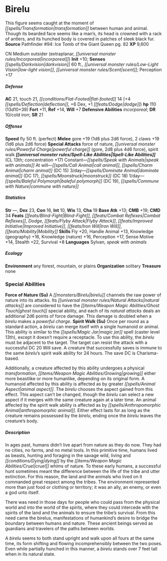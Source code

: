 ﻿---
cssclass: [monsters]
title1: Birelu
desc_short: This figure seems caught at the moment of transformation between human
  and animal. Though its bearded face seems like a man's, its head is crowned with
  a rack of antlers, and its hunched body is covered in patches of sleek black fur.
title2: Birelu
CR: 10
sources:
- name: 'Pathfinder #94: Ice Tomb of the Giant Queen'
  page: 82
  link: http://paizo.com/products/btpy9dz6?Pathfinder-Adventure-Path-94-Ice-Tomb-of-the-Giant-Queen
XP: 9600
alignment: CN
size: Medium
type: outsider
subtypes:
- extraplanar
- incorporeal
initiative:
  bonus: 10
senses:
  darkvision: 60
  low-light vision: true
  scent: true
AC:
  AC: 21
  touch: 21
  flat_footed: 14
  components:
    deflection: 4
    dex: 6
    dodge: 1
HP:
  HP: 110
  long: 13d10+39
saves:
  fort: 11
  ref: 14
  will: 7
defensive_abilities:
- incorporeal
DR:
- amount: 10
  weakness: cold iron
SR: 21
speeds:
  fly: 50
  fly_maneuverability: perfect
attacks:
  melee:
  - - text: gore +19 (1d8 plus 2d6 force)
      entries:
      - - damage: 1d8
        - damage: 2d6
          type: force
      attack: gore
      bonus:
      - 19
    - text: 2 claws +19 (1d6 plus 2d6 force)
      entries:
      - - damage: 1d6
        - damage: 2d6
          type: force
      count: 2
      attack: claws
      bonus:
      - 19
  special:
  - force of nature
  - powerful charge (gore, 2d8 plus 4d6 force)
  - spirit walk
spell_like_abilities:
  entries:
  - name: speak with animals
    source: default
    freq: Constant
  - superscripts:
    - APG
    name: call animal
    source: default
    freq: At will
  - name: charm animal
    source: default
    freq: At will
    DC: 15
  - name: dominate animal
    source: default
    freq: 3/day
    DC: 17
  - superscripts:
    - APG
    name: moonstruck
    source: default
    freq: 3/day
    DC: 18
  - name: baleful polymorph
    source: default
    freq: 1/day
    DC: 19
  - name: commune with nature
    source: default
    freq: 1/day
  sources:
  - name: default
    CL: 13
    concentration: 17
ability_scores:
  STR:
  DEX: 23
  CON: 16
  INT: 10
  WIS: 13
  CHA: 19
BAB: 13
CMB: 19
CMD: 34
feats:
- name: Blind-Fight
- name: Combat Reflexes
- name: Dodge
- name: Flyby Attack
- name: Improved Initiative
- name: Iron Will
- name: Mobility
skills:
  Fly: 20
  Handle Animal: 13
  Knowledge (geography): 16
  Knowledge (nature): 16
  Perception: 17
  Sense Motive: 14
  Stealth: 22
  Survival: 8
languages:
- Sylvan
- speak with animals
ecology:
  environment: any forest, mountain, or plains
  organization: solitary
  treasure_type: none
special_abilities:
  Force of Nature (Su): A birelu channels the raw power of nature into its attacks.
    Its natural attacks are considered to have the ghost touch special ability, and
    each of its natural attacks deals an additional 2d6 points of force damage. This
    damage is doubled when a birelu makes a powerful charge.
  Spirit Walk (Su): |-
    Once per round as a standard action, a birelu can merge itself with a single humanoid or animal. This ability is similar to the magic jar spell (caster level 13th), except it doesn't require a receptacle. To use this ability, the birelu must be adjacent to the target. The target can resist the attack with a successful DC 20 Will save. A creature that successfully saves is immune to the same birelu's spirit walk ability for 24 hours. The save DC is Charisma-based.

    Additionally, a creature affected by this ability undergoes a physical transformation, growing either more beastlike or more humanlike, depending on its original form. A humanoid affected by this ability is affected as by greater animal aspectUC. The birelu chooses the aspect gained from this effect. This aspect can't be changed, though the birelu can select a new aspect if it merges with the same creature again at a later time. An animal affected by the spirit walk ability is affected as by anthropomorphic animalUM. Either effect lasts for as long as the creature remains possessed by the birelu, ending once the birelu leaves the creature's body.
desc_long: |-
  In ages past, humans didn't live apart from nature as they do now. They had no cities, no farms, and no metal tools. In this primitive time, humans lived as beasts, hunting and foraging in the savage wild, living and dying by the cruel whims of nature. To these early humans, a successful hunt sometimes meant the difference between the life of the tribe and utter extinction. For this reason, the land and the animals who lived on it commanded great respect among the tribes. The environment represented more than just food or clothing or territory; it was an ally, an enemy, or even a god unto itself.

  There was need in those days for people who could pass from the physical world and into the world of the spirits, where they could intercede with the spirits of the land and the animals to ensure the tribe's survival. From this need came the birelus, manifestations of humankind's desire to bridge the boundary between humans and nature. These ancient beings served as guardians and travelers of the paths between worlds.

  A birelu seems to both stand upright and walk upon all fours at the same time, its form shifting and flowing incomprehensibly between the two poses. Even while partially hunched in this manner, a birelu stands over 7 feet tall when in its natural state.

---

# Birelu
This figure seems caught at the moment of _[[spells/Transformation|transformation]]_ between human and animal. Though its bearded face seems like a man’s, its head is crowned with a rack of antlers, and its hunched body is covered in patches of sleek black fur.
**Source** Pathfinder #94: Ice Tomb of the Giant Queen pg. 82
**XP** 9,600

CN Medium outsider (extraplanar, _[[universal monster rules/Incorporeal|incorporeal]]_)
**Init** +10; **Senses** _[[spells/Darkvision|darkvision]]_ 60 ft., _[[universal monster rules/Low-Light Vision|low-light vision]]_, _[[universal monster rules/Scent|scent]]_; Perception +17

##### Defense

**AC** 21, touch 21, _[[conditions/Flat-Footed|flat-footed]]_ 14 (+4 _[[spells/Deflection|deflection]]_, +6 Dex, +1 _[[feats/Dodge|dodge]]_)
**hp** 110 (13d10+39)
**Fort** +11, **Ref** +14, **Will** +7
**Defensive Abilities** _incorporeal_; **DR** 10/cold iron; **SR** 21

##### Offense
**Speed** fly 50 ft. (perfect)
**Melee** gore +19 (1d8 plus 2d6 force), 2 claws +19 (1d6 plus 2d6 force)
**Special Attacks** force of nature, _[[universal monster rules/Powerful Charge|powerful charge]]_ (gore, 2d8 plus 4d6 force), spirit walk
**_[[universal monster rules/Spell-Like Abilities|Spell-Like Abilities]]_** (CL 13th; concentration +17)
Constant—_[[spells/Speak with Animals|speak with animals]]_
At will—_[[spells/Call Animal|call animal]]_, _[[spells/Charm Animal|charm animal]]_ (DC 15)
3/day—_[[spells/Dominate Animal|dominate animal]]_ (DC 17), _[[spells/Moonstruck|moonstruck]]_ (DC 18)
1/day—_[[spells/Baleful Polymorph|baleful polymorph]]_ (DC 19), _[[spells/Commune with Nature|commune with nature]]_

##### Statistics
**Str** —, **Dex** 23, **Con** 16, **Int** 10, **Wis** 13, **Cha** 19
**Base Atk** +13; **CMB** +19; **CMD** 34
**Feats** _[[feats/Blind-Fight|Blind-Fight]]_, _[[feats/Combat Reflexes|Combat Reflexes]]_, _Dodge_, _[[feats/Flyby Attack|Flyby Attack]]_, _[[feats/Improved Initiative|Improved Initiative]]_, _[[feats/Iron Will|Iron Will]]_, _[[feats/Mobility|Mobility]]_
**Skills** Fly +20, Handle Animal +13, Knowledge (geography) +16, Knowledge (nature) +16, Perception +17, Sense Motive +14, Stealth +22, Survival +8
**Languages** Sylvan, _speak with animals_

##### Ecology

**Environment** any forest, mountain, or plains
**Organization** solitary
**Treasure** none

### Special Abilities

**Force of Nature (Su)** A _[[monsters/Birelu|birelu]]_ channels the raw power of nature into its attacks. Its _[[universal monster rules/Natural Attacks|natural attacks]]_ are considered to have the _[[items/Weapon Magic Abilities/Ghost Touch|ghost touch]]_ special ability, and each of its _natural attacks_ deals an additional 2d6 points of force damage. This damage is doubled when a _birelu_ makes a _powerful charge_.
**Spirit Walk (Su)** Once per round as a standard action, a _birelu_ can merge itself with a single humanoid or animal. This ability is similar to the _[[spells/Magic Jar|magic jar]]_ spell (caster level 13th), except it doesn’t require a receptacle. To use this ability, the _birelu_ must be adjacent to the target. The target can resist the attack with a successful DC 20 Will save. A creature that successfully saves is immune to the same _birelu_’s spirit walk ability for 24 hours. The save DC is Charisma-based.

Additionally, a creature affected by this ability undergoes a physical _transformation_, _[[items/Weapon Magic Abilities/Growing|growing]]_ either more beastlike or more humanlike, depending on its original form. A humanoid affected by this ability is affected as by greater _[[spells/Animal Aspect|animal aspect]]_. The _birelu_ chooses the aspect gained from this effect. This aspect can’t be changed, though the _birelu_ can select a new aspect if it merges with the same creature again at a later time. An animal affected by the spirit walk ability is affected as by _[[spells/Anthropomorphic Animal|anthropomorphic animal]]_. Either effect lasts for as long as the creature remains possessed by the _birelu_, ending once the _birelu_ leaves the creature’s body.

##### Description

In ages past, humans didn’t live apart from nature as they do now. They had no cities, no farms, and no metal tools. In this primitive time, humans lived as beasts, hunting and foraging in the savage wild, living and _[[conditions/Dying|dying]]_ by the _[[items/Weapon Magic Abilities/Cruel|cruel]]_ whims of nature. To these early humans, a successful hunt sometimes meant the difference between the life of the tribe and utter extinction. For this reason, the land and the animals who lived on it commanded great respect among the tribes. The environment represented more than just food or clothing or territory; it was an ally, an enemy, or even a god unto itself.

There was need in those days for people who could pass from the physical world and into the world of the spirits, where they could intercede with the spirits of the land and the animals to ensure the tribe’s survival. From this need came the birelus, manifestations of humankind’s desire to bridge the boundary between humans and nature. These ancient beings served as guardians and travelers of the paths between worlds.

A _birelu_ seems to both stand upright and walk upon all fours at the same time, its form shifting and flowing incomprehensibly between the two poses. Even while partially hunched in this manner, a _birelu_ stands over 7 feet tall when in its natural state.
